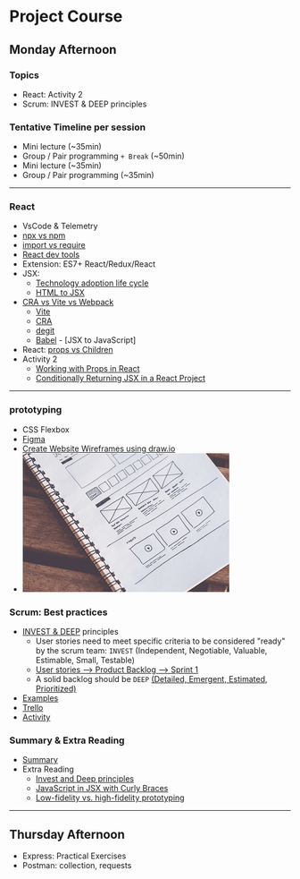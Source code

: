# Project Course

## Monday Afternoon


### Topics

<!-- - React: Practical Exercises -->
- React: Activity 2
- Scrum: INVEST & DEEP principles


### Tentative Timeline per session

- Mini lecture (~35min)
- Group / Pair programming `+ Break` (~50min)
- Mini lecture (~35min)
- Group / Pair programming (~35min)

----
### React

- VsCode & Telemetry
- [npx vs npm]
- [import vs require]
- [React dev tools]
- Extension: ES7+ React/Redux/React
- JSX: 
  - [Technology adoption life cycle]
  - [HTML to JSX]
- [CRA vs Vite vs Webpack]
  - [Vite]
  - [CRA]
  - [degit]
  - [Babel] - [JSX to JavaScript]
- React: [props vs Children](./props-vschildren.md)
- Activity 2
  - [Working with Props in React](../Frontend/react-basics/part2/react-basics4-props.md)
  - [Conditionally Returning JSX in a React Project](../Frontend/react-basics/part2/react-basics5-conditional.md)
<!-- - [Activity 2](../Frontend/react-basics/part2/) -->


----

### prototyping

- CSS Flexbox
- [Figma](https://www.figma.com/)
- [Create Website Wireframes using draw.io](https://thomasventurini.com/articles/create-website-wireframes-using-drawio/)
- ![](./wireframe.png)

### Scrum: Best practices

- [INVEST & DEEP] principles
  - User stories need to meet specific criteria to be considered "ready" by the scrum team: `INVEST` (Independent, Negotiable, Valuable, Estimable, Small, Testable)
  - [User stories --> Product Backlog --> Sprint 1](./activity2/part3.md)
  - A solid backlog should be `DEEP` [(Detailed, Emergent, Estimated, Prioritized)](./activity1/part4.md)
- [Examples](./invest.md)
- [Trello]
- [Activity](./activity1/README.md)



### Summary & Extra Reading

- [Summary](./key-points.md-scrum.md)
- Extra Reading
  - [Invest and Deep principles](https://www.reckontalk.com/user-stories-and-product-backlogs/)
  - [JavaScript in JSX with Curly Braces]
  - [Low-fidelity vs. high-fidelity prototyping]

----
## Thursday Afternoon

- Express: Practical Exercises 
- Postman: collection, requests
<!-- - [Link](./2023-11-02.md) -->



<!-- Links -->
[Book review]:https://www.amazon.com/Programming-Beyond-Practices-Gregory-Brown/dp/1491943823 
[Metroplia]:https://metropolia.finna.fi/Record/nelli15.3710000000897079?sid=3087098520
[INVEST & DEEP]:https://www.reckontalk.com/user-stories-and-product-backlogs/
[React dev tools]:https://react.dev/learn/react-developer-tools
[Trello]:https://trello.com/
[CRA vs Vite vs Webpack]:https://dev.to/sidramaqbool/vite-vs-webpack-which-one-and-why-for-your-next-react-app-the-battle-of-bundlers-c6b
[Vite]:https://vitejs.dev/
[CRA]:https://create-react-app.dev/
[degit]:https://github.com/Rich-Harris/degit
[ironhack-labs]:https://github.com/ironhack-labs/lab-react-training
[npx vs npm]:https://www.freecodecamp.org/news/npm-vs-npx-whats-the-difference/
[Git Stage]:https://github.com/duniul/vscode-git-stage
[Live share]:https://code.visualstudio.com/learn/collaboration/live-share
[Maximum points per week (Markdown)]:https://github.com/tx00-web-fi/Questions-Bank/blob/main/max-points-per-week.md
[Maximum points per week (pdf)]:https://github.com/tx00-web-fi/Questions-Bank/blob/main/max-points-per-week.pdf
[Using Git source control in VS Code]:https://code.visualstudio.com/docs/sourcecontrol/overview
[Technology adoption life cycle]:https://en.wikipedia.org/wiki/Technology_adoption_life_cycle
[HTML to JSX]:https://transform.tools/html-to-jsx
[Babel]:https://babeljs.io/repl
[import vs require]:https://marketsplash.com/tutorials/javascript/javascript-import-vs-require/
[Low-fidelity vs. high-fidelity prototyping]:https://www.invisionapp.com/inside-design/low-fi-vs-hi-fi-prototyping/
[JavaScript in JSX with Curly Braces]:https://react.dev/learn/javascript-in-jsx-with-curly-braces
